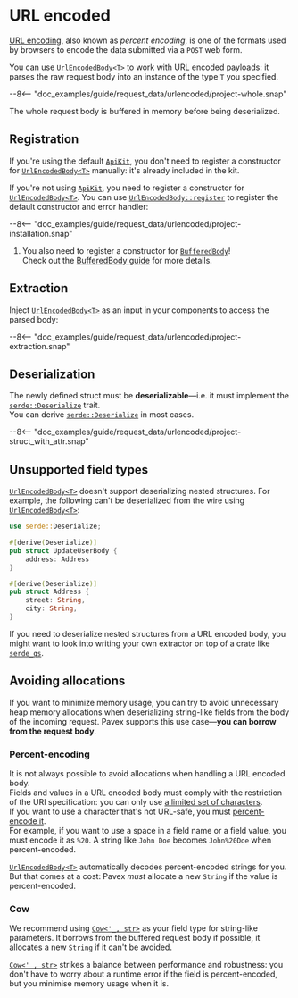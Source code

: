 # URL encoded

[URL encoding](https://en.wikipedia.org/wiki/Percent-encoding), also known as _percent encoding_, is one 
of the formats used by browsers to encode the data submitted via a `POST` web form.

You can use [`UrlEncodedBody<T>`][UrlEncodedBody] to work with URL encoded payloads:
it parses the raw request body into an instance of the type `T` you specified.

--8<-- "doc_examples/guide/request_data/urlencoded/project-whole.snap"

The whole request body is buffered in memory before being deserialized.

## Registration

If you're using the default [`ApiKit`][ApiKit],
you don't need to register a constructor for [`UrlEncodedBody<T>`][UrlEncodedBody] manually:
it's already included in the kit.

If you're not using [`ApiKit`][ApiKit], you need to register a constructor for [`UrlEncodedBody<T>`][UrlEncodedBody].
You can use [`UrlEncodedBody::register`][UrlEncodedBody::register] to register the default constructor
and error handler:

--8<-- "doc_examples/guide/request_data/urlencoded/project-installation.snap"

1. You also need to register a constructor for [`BufferedBody`][BufferedBody]!  
   Check out the [BufferedBody guide](../byte_wrappers.md) for more details.

## Extraction

Inject [`UrlEncodedBody<T>`][UrlEncodedBody] as an input in your components to access the parsed body:

--8<-- "doc_examples/guide/request_data/urlencoded/project-extraction.snap"

## Deserialization

The newly defined struct must be **deserializable**—i.e. it must implement
the [`serde::Deserialize`][serde::Deserialize] trait.  
You can derive [`serde::Deserialize`][serde::Deserialize] in most cases.

--8<-- "doc_examples/guide/request_data/urlencoded/project-struct_with_attr.snap"

## Unsupported field types

[`UrlEncodedBody<T>`][UrlEncodedBody] doesn't support deserializing nested structures.
For example, the following can't be deserialized from the wire using [`UrlEncodedBody<T>`][UrlEncodedBody]:

```rust
use serde::Deserialize;

#[derive(Deserialize)]
pub struct UpdateUserBody {
    address: Address
}

#[derive(Deserialize)]
pub struct Address {
    street: String,
    city: String,
}
```

If you need to deserialize nested structures from a URL encoded body,
you might want to look into writing your own extractor on top of a crate like 
[`serde_qs`](https://crates.io/crates/serde_qs).

## Avoiding allocations

If you want to minimize memory usage, you can try to avoid unnecessary heap memory allocations when deserializing
string-like fields from the body of the incoming request.
Pavex supports this use case—**you can borrow from the request body**.

### Percent-encoding

It is not always possible to avoid allocations when handling a URL encoded body.  
Fields and values in a URL encoded body must comply with the restriction of the URI specification:
you can only use [a limited set of characters](https://datatracker.ietf.org/doc/html/rfc3986#section-2).  
If you want to use a character that's not URL-safe, you
must [percent-encode it](https://developer.mozilla.org/en-US/docs/Glossary/Percent-encoding).  
For example, if you want to use a space in a field name or a field value, you must encode it as `%20`.
A string like `John Doe` becomes `John%20Doe` when percent-encoded.

[`UrlEncodedBody<T>`][UrlEncodedBody] automatically decodes percent-encoded strings for you. But that comes at a cost:
Pavex _must_ allocate a new `String` if the value is percent-encoded.

### Cow

We recommend using [`Cow<'_, str>`][Cow] as your field type for string-like parameters.
It borrows from the buffered request body if possible, it allocates a new `String` if it can't be avoided.

[`Cow<'_, str>`][Cow] strikes a balance between performance and robustness: you don't have to worry about a runtime
error if the field is percent-encoded, but you minimise memory usage when it is.

[ApiKit]: ../../../dependency_injection/kits.md
[BufferedBody]: ../../../../api_reference/pavex/request/body/struct.BufferedBody.html
[UrlEncodedBody]: ../../../../api_reference/pavex/request/body/struct.UrlEncodedBody.html
[UrlEncodedBody::register]: ../../../../api_reference/pavex/request/body/struct.UrlEncodedBody.html#method.register
[serde::Deserialize]: https://docs.rs/serde/latest/serde/trait.Deserialize.html
[Cow]: https://doc.rust-lang.org/std/borrow/enum.Cow.html
